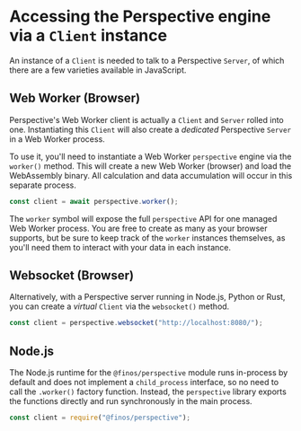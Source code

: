 # Accessing the Perspective engine via a `Client` instance

An instance of a `Client` is needed to talk to a Perspective `Server`, of which
there are a few varieties available in JavaScript.

## Web Worker (Browser)

Perspective's Web Worker client is actually a `Client` and `Server` rolled into
one. Instantiating this `Client` will also create a _dedicated_ Perspective
`Server` in a Web Worker process.

To use it, you'll need to instantiate a Web Worker `perspective` engine via the
`worker()` method. This will create a new Web Worker (browser) and load the
WebAssembly binary. All calculation and data accumulation will occur in this
separate process.

```javascript
const client = await perspective.worker();
```

The `worker` symbol will expose the full `perspective` API for one managed Web
Worker process. You are free to create as many as your browser supports, but be
sure to keep track of the `worker` instances themselves, as you'll need them to
interact with your data in each instance.

## Websocket (Browser)

Alternatively, with a Perspective server running in Node.js, Python or Rust, you
can create a _virtual_ `Client` via the `websocket()` method.

```javascript
const client = perspective.websocket("http://localhost:8080/");
```

## Node.js

The Node.js runtime for the `@finos/perspective` module runs in-process by
default and does not implement a `child_process` interface, so no need to call
the `.worker()` factory function. Instead, the `perspective` library exports the
functions directly and run synchronously in the main process.

```javascript
const client = require("@finos/perspective");
```
